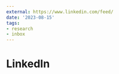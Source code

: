 ```yaml
---
external: https://www.linkedin.com/feed/
date: '2023-08-15'
tags:
- research
- inbox
---
```


# LinkedIn
